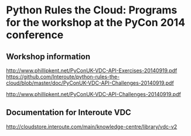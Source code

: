 Python Rules the Cloud: Programs for the workshop at the PyCon 2014 conference
==============================================================================


Workshop information
--------------------

http://www.phillipkent.net/PyConUK-VDC-API-Exercises-20140919.pdf
https://github.com/Interoute/python-rules-the-cloud/blob/master/doc/PyConUK-VDC-API-Challenges-20140919.pdf

http://www.phillipkent.net/PyConUK-VDC-API-Challenges-20140919.pdf


Documentation for Interoute VDC
-------------------------------

http://cloudstore.interoute.com/main/knowledge-centre/library/vdc-v2


